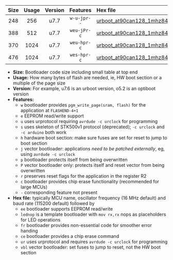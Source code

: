 |Size|Usage|Version|Features|Hex file|
|:-:|:-:|:-:|:-:|:--|
|248|256|u7.7|`w-u-jpr--`|[urboot_at90can128_1mhz8432_115200bps_lednop_ur_vbl.hex](https://raw.githubusercontent.com/stefanrueger/urboot.hex/main/mcus/at90can128/fcpu_1mhz8432/115200_bps/urboot_at90can128_1mhz8432_115200bps_lednop_ur_vbl.hex)|
|388|512|u7.7|`weu-jPr-c`|[urboot_at90can128_1mhz8432_115200bps_ee_lednop_fr_ce_ur_vbl.hex](https://raw.githubusercontent.com/stefanrueger/urboot.hex/main/mcus/at90can128/fcpu_1mhz8432/115200_bps/urboot_at90can128_1mhz8432_115200bps_ee_lednop_fr_ce_ur_vbl.hex)|
|370|1024|u7.7|`weu-hpr-c`|[urboot_at90can128_1mhz8432_115200bps_ee_lednop_fr_ce_ur.hex](https://raw.githubusercontent.com/stefanrueger/urboot.hex/main/mcus/at90can128/fcpu_1mhz8432/115200_bps/urboot_at90can128_1mhz8432_115200bps_ee_lednop_fr_ce_ur.hex)|
|476|1024|u7.7|`wes-hpr-c`|[urboot_at90can128_1mhz8432_115200bps_ee_lednop_fr_ce.hex](https://raw.githubusercontent.com/stefanrueger/urboot.hex/main/mcus/at90can128/fcpu_1mhz8432/115200_bps/urboot_at90can128_1mhz8432_115200bps_ee_lednop_fr_ce.hex)|

- **Size:** Bootloader code size including small table at top end
- **Usage:** How many bytes of flash are needed, ie, HW boot section or a multiple of the page size
- **Version:** For example, u7.6 is an urboot version, o5.2 is an optiboot version
- **Features:**
  + `w` bootloader provides `pgm_write_page(sram, flash)` for the application at `FLASHEND-4+1`
  + `e` EEPROM read/write support
  + `u` uses urprotocol requiring `avrdude -c urclock` for programming
  + `s` uses skeleton of STK500v1 protocol (deprecated); `-c urclock` and `-c arduino` both work
  + `h` hardware boot section: make sure fuses are set for reset to jump to boot section
  + `j` vector bootloader: applications *need to be patched externally*, eg, using `avrdude -c urclock`
  + `p` bootloader protects itself from being overwritten
  + `P` vector bootloader only: protects itself and reset vector from being overwritten
  + `r` preserves reset flags for the application in the register R2
  + `c` bootloader provides chip erase functionality (recommended for large MCUs)
  + `-` corresponding feature not present
- **Hex file:** typically MCU name, oscillator frequency (16 MHz default) and baud rate (115200 default) followed by
  + `ee` bootloader supports EEPROM read/write
  + `lednop` is a template bootloader with `mov rx,rx` nops as placeholders for LED operations
  + `fr` bootloader provides non-essential code for smoother error handing
  + `ce` bootloader provides a chip erase command
  + `ur` uses urprotocol and requires `avrdude -c urclock` for programming
  + `vbl` vector bootloader: set fuses to jump to reset, not the HW boot section
